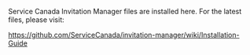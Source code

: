 Service Canada Invitation Manager files are installed here. For the
latest files, please visit:

https://github.com/ServiceCanada/invitation-manager/wiki/Installation-Guide
